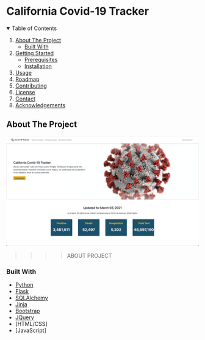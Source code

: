 # California Covid-19 Tracker


<!-- TABLE OF CONTENTS -->
<details open="open">
  <summary>Table of Contents</summary>
  <ol>
    <li>
      <a href="#about-the-project">About The Project</a>
      <ul>
        <li><a href="#built-with">Built With</a></li>
      </ul>
    </li>
    <li>
      <a href="#getting-started">Getting Started</a>
      <ul>
        <li><a href="#prerequisites">Prerequisites</a></li>
        <li><a href="#installation">Installation</a></li>
      </ul>
    </li>
    <li><a href="#usage">Usage</a></li>
    <li><a href="#roadmap">Roadmap</a></li>
    <li><a href="#contributing">Contributing</a></li>
    <li><a href="#license">License</a></li>
    <li><a href="#contact">Contact</a></li>
    <li><a href="#acknowledgements">Acknowledgements</a></li>
  </ol>
</details>




<!-- ABOUT THE PROJECT -->
## About The Project

![california-covid-19-app](images/california-covid-19-app.png)

>>>>ABOUT PROJECT



### Built With
* [Python](https://docs.python.org/3/)
* [Flask](https://flask.palletsprojects.com/en/1.1.x/)
* [SQLAlchemy](https://docs.sqlalchemy.org/en/13/)
* [Jinja](https://jinja.palletsprojects.com/en/2.11.x/)
* [Bootstrap](https://getbootstrap.com)
* [JQuery](https://jquery.com)
* [HTML/CSS]
* [JavaScript]


